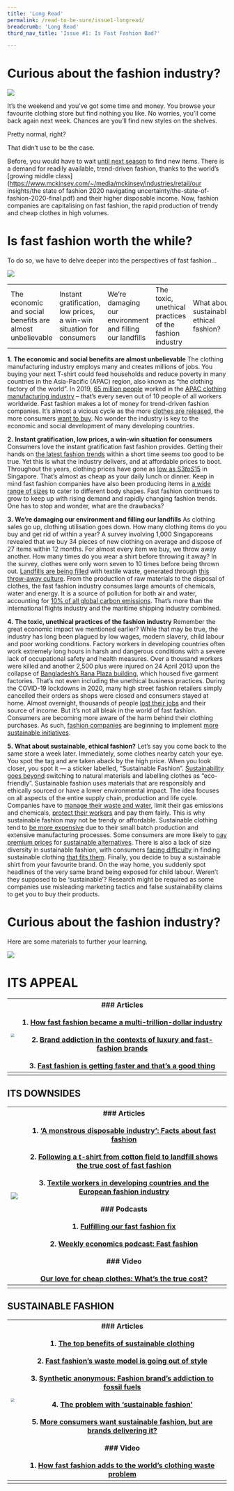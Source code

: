 ```yaml
---
title: 'Long Read'
permalink: /read-to-be-sure/issue1-longread/
breadcrumb: 'Long Read'
third_nav_title: 'Issue #1: Is Fast Fashion Bad?'

---
```


# **Curious about the fashion industry?**

![](../images/rtbs-01a-visualmap.JPG)

It’s the weekend and you’ve got some time and money. You browse your favourite clothing store but find nothing you like. No worries, you’ll come back again next week. Chances are you’ll find new styles on the shelves.

Pretty normal, right?

That didn’t use to be the case.

Before, you would have to wait [until next season](https://www.forbes.com/sites/theyec/2019/05/13/three-reasons-why-fast-fashion-is-becoming-a-problem-and-what-to-do-about-it/?sh=3934b17c144b) to find new items. There is a demand for readily available, trend-driven fashion, thanks to the world’s [growing middle class](https://www.mckinsey.com/~/media/mckinsey/industries/retail/our insights/the state of fashion 2020 navigating uncertainty/the-state-of-fashion-2020-final.pdf) and their higher disposable income. Now, fashion companies are capitalising on fast fashion, the rapid production of trendy and cheap clothes in high volumes. 



# **Is fast fashion worth the while?**

To do so, we have to delve deeper into the perspectives of fast fashion…

![](../images/rtbs-01b-perspectives.JPG)

|                                                           |                                                              |                                                           |                                                         |                                           |
| --------------------------------------------------------- | ------------------------------------------------------------ | --------------------------------------------------------- | ------------------------------------------------------- | ----------------------------------------- |
| The economic and  social benefits are almost unbelievable | Instant  gratification, low prices, a win-win situation for consumers | We’re damaging our environment  and filling our landfills | The toxic, unethical  practices of the fashion industry | What about  sustainable, ethical fashion? |

 

  **1.**    **The economic and social benefits are almost unbelievable**     The clothing manufacturing industry employs many  and creates millions of jobs. You buying your next T-shirt could  feed households and reduce poverty in many countries in the Asia-Pacific  (APAC) region, also known as “the clothing factory of the world”. In 2019, [65   million people](https://www.ilo.org/wcmsp5/groups/public/---asia/---ro-bangkok/documents/briefingnote/wcms_758626.pdf) worked in the [APAC   clothing manufacturing industry](https://www.ilo.org/wcmsp5/groups/public/---ed_dialogue/---sector/documents/publication/wcms_669355.pdf) – that’s  every seven out of 10 people of all workers worldwide.     Fast fashion makes a lot of money for  trend-driven fashion companies. It’s almost a vicious cycle as the  more [clothes   are released](https://www.vox.com/the-goods/22573682/shein-future-of-fast-fashion-explained), the more consumers [want   to buy](https://www.npr.org/2013/03/11/174013774/in-trendy-world-of-fast-fashion-styles-arent-made-to-last). No wonder the industry is key to the economic and social  development of many developing countries.     

 

  **2.**    **Instant gratification, low prices, a win-win situation for consumers**     Consumers love the instant gratification fast  fashion provides. Getting their hands on [the   latest fashion trends](https://www.drapersonline.com/news/how-the-desire-for-instant-gratification-is-shaping-retail) within a short time seems too good to be true. Yet  this is what the industry delivers, and at affordable prices to boot. Throughout the years, clothing prices have gone as [low   as S$3 to S$15](https://www.channelnewsasia.com/cnainsider/true-cost-demand-cheap-clothes-fast-fashion-industry-environment-220706) in Singapore. That’s almost as cheap as your daily  lunch or dinner. Keep in mind fast fashion companies  have also been producing items in [a   wide range of sizes](https://ww.fashionnetwork.com/news/Mango-completes-violeta-integration-shein-tops-plus-size-inclusivity-list,1327389.html) to cater to different  body shapes.     Fast fashion continues to grow to keep up  with rising demand and rapidly changing fashion trends. One has to stop and  wonder, what are the drawbacks?     

 

  **3.**     **We’re damaging our environment and  filling our landfills**     As clothing sales go up, clothing utilisation  goes down. How many clothing items do you buy and get rid of within a year? A  survey involving 1,000 Singaporeans revealed that we buy 34 pieces of new  clothing on average and dispose of 27 items within 12 months. For almost  every item we buy, we throw away another.     How many times do you wear a shirt before  throwing it away? In the survey, clothes were only worn seven to 10 times  before being thrown out. [Landfills   are being filled](https://emf.thirdlight.com/link/2axvc7eob8zx-za4ule/@/download/1) with textile waste,  generated through [this   throw-away culture](https://www.channelnewsasia.com/singapore/bursting-seams-singapores-cast-clothing-1035441).      From the production of raw materials to the  disposal of clothes, the fast fashion industry consumes large amounts of  chemicals, water and energy. It is a source of pollution for both air and  water, accounting for [10%   of all global carbon emissions](https://www.europarl.europa.eu/RegData/etudes/BRIE/2019/633143/EPRS_BRI(2019)633143_EN.pdf). That’s  more than the international flights industry and the maritime shipping  industry combined.     

 

  **4.**    **The toxic, unethical practices of the fashion industry**     Remember the great economic impact we  mentioned earlier? While that may be true, the industry has long been plagued  by low wages, modern slavery, child labour and poor working conditions.     Factory workers in developing countries often  work extremely long hours in harsh and dangerous conditions with a severe  lack of occupational safety and health measures. Over  a thousand workers were killed and another 2,500 plus were injured on 24  April 2013 upon the collapse of [Bangladesh’s   Rana Plaza building](https://theconversation.com/years-after-the-rana-plaza-tragedy-bangladeshs-garment-workers-are-still-bottom-of-the-pile-159224), which housed five  garment factories.     That’s not even including the unethical  business practices. During the COVID-19 lockdowns in 2020, many high street  fashion retailers simply cancelled their orders as shops were closed and  consumers stayed at home. Almost overnight, thousands  of people [lost   their jobs](https://www.independent.co.uk/news/world/asia/h-m-garment-workers-factory-india-jobs-a9579856.html) and their source of income.     But it’s not all bleak in the world of fast  fashion. Consumers are becoming more aware of the harm behind their clothing  purchases. As such, [fashion   companies](https://www.vox.com/the-goods/2021/7/19/22535050/gen-z-relationship-fast-fashion) are beginning to implement [more   sustainable initiatives](https://www.npr.org/2019/07/27/745418569/can-fast-fashion-and-sustainability-be-stitched-together).     

 

  **5.**     **What about sustainable, ethical  fashion?**     Let’s say you come back to the same store a  week later. Immediately, some clothes nearby catch your eye. You spot the tag  and are taken aback by the high price. When you look closer, you spot it — a  sticker labelled, “Sustainable Fashion”.     [Sustainability   goes beyond](http://changingmarkets.org/wp-content/uploads/2021/07/SyntheticsAnonymous_FinalWeb.pdf) switching  to natural materials and labelling clothes as “eco-friendly”. Sustainable fashion uses materials that are  responsibly and ethically sourced or have a lower environmental impact. The  idea focuses on all aspects of the entire supply chain, production and life cycle.  Companies have to [manage   their waste and water](https://www.forbes.com/sites/stephanrabimov/2020/07/20/post-pandemic-fashion-will-be-sustainable-and-affordable-interview-with-anna-gedda-head-of-sustainability-at-hm-group/), limit their gas  emissions and chemicals, [protect   their workers](https://www.greenstrategy.se/sustainable-fashion/what-is-sustainable-fashion/) and pay them fairly.     This is why sustainable fashion may not be  trendy or affordable. Sustainable clothing tend to [be   more expensive](https://www.channelnewsasia.com/cnainsider/true-cost-demand-cheap-clothes-fast-fashion-industry-environment-220706) due to their small batch  production and extensive manufacturing processes. Some consumers are  more likely to [pay premium   prices](https://www.thegoodtrade.com/features/what-is-slow-fashion) for [sustainable   alternatives](https://www.vogue.co.uk/fashion/article/sustainable-fashion-affordable). There is also a lack of size diversity in  sustainable fashion, with consumers [facing   difficulty](https://fashionjournal.com.au/fashion/the-sustainable-fashion-industry-is-size-exclusive-take-it-from-this-model/) in finding sustainable clothing  [that   fits them](https://www.harpersbazaar.com/fashion/designers/a32213676/plus-size-sustainable-fashion/).       Finally, you decide to buy a sustainable  shirt from your favourite brand. On the way home, you suddenly spot headlines  of the very same brand being exposed for child labour. Weren’t they supposed  to be ‘sustainable’? Research might be required as some companies use  misleading marketing tactics and false sustainability claims to get you to  buy their products.      

 

# **Curious about the fashion industry?**

Here are some materials to further your learning.

![](../images/rtbs-01c-deeperlearning.JPG)



# ITS APPEAL

| <img src="../images/rtbs-01c-deeperlearning-icon1.JPG" style="zoom:50%;" /> | ### Articles<br/><br/>1.    [How fast fashion became a multi-trillion-dollar industry](https://www.businessofbusiness.com/articles/examining-fast-fashions-appeal-and-issues/)<br/><br/>2.    [Brand addiction in the contexts of luxury and fast-fashion brands](https://e-tarjome.com/storage/panel/fileuploads/2020-05-06/1588762187_E14818-e-tarjome.pdf)<br/><br/>3.    [Fast fashion is getting faster and that’s a good thing](https://www.themanufacturer.com/articles/fast-fashion-getting-faster-thats-good-thing/) |
| ------------------------------------------------------------ | ------------------------------------------------------------ |
|                                                              |                                                              |

## ITS DOWNSIDES

| ![](../images/rtbs-01c-deeperlearning-icon2.JPG) | ### Articles<br/><br/>1.    [‘A monstrous disposable industry’: Facts about fast fashion](https://unearthed.greenpeace.org/2019/09/12/fast-facts-about-fast-fashion/)<br/><br/> 2.    [Following a t-shirt from cotton field to landfill shows the true cost of fast fashion](https://theconversation.com/following-a-t-shirt-from-cotton-field-to-landfill-shows-the-true-cost-of-fast-fashion-127363)<br/><br/> 3.    [Textile workers in developing countries and the European fashion industry](https://www.europarl.europa.eu/RegData/etudes/BRIE/2020/652025/EPRS_BRI(2020)652025_EN.pdf)<br/><br/>###  Podcasts<br/><br/>1.    [Fulfilling our fast fashion fix](https://www.npr.org/2021/08/03/1024284959/fulfilling-our-fast-fashion-fix)<br/><br/>2.    [Weekly economics podcast: Fast fashion](https://neweconomics.org/2021/08/weekly-economics-podcast-fast-fashion) <br/><br/>### Video<br/><br/>[Our love for cheap clothes: What’s the true cost?](https://www.youtube.com/watch?app=desktop&v=n75jVQTUEE8) |
| ------------------------------------------------ | ------------------------------------------------------------ |
|                                                  |                                                              |

## SUSTAINABLE FASHION

| <img src="../images/rtbs-01c-deeperlearning-icon3.JPG" style="zoom:50%;" /> | ### Articles<br/><br/>1.    [The top benefits of sustainable clothing](https://www.goodwear.com/blogs/news/the-top-benefits-of-sustainable-clothing)<br/><br/> 2.    [Fast fashion’s waste model is going out of style](https://www.politico.eu/article/fast-fashion-waste-losing-appeal-greta-thunberg-environment/)<br/><br/> 3.    [Synthetic anonymous: Fashion brand’s addiction to fossil fuels](http://changingmarkets.org/wp-content/uploads/2021/07/SyntheticsAnonymous_FinalWeb.pdfhttp:/changingmarkets.org/wp-content/uploads/2021/07/SyntheticsAnonymous_FinalWeb.pdf)<br/><br/> 4.    [The problem with ‘sustainable fashion’](https://edition.cnn.com/style/article/the-problem-with-sustainable-fashion/index.html)<br/><br/> 5.    [More consumers want sustainable fashion, but are brands delivering it?](https://www.forbes.com/sites/andriacheng/2019/10/17/more-consumers-want-sustainable-fashion-but-are-brands-delivering-it/?sh=2126650734a5) <br/><br/>### Video<br/><br/>1.    [How fast fashion adds to the world’s clothing waste problem](https://www.youtube.com/watch?app=desktop&v=elU32XNj8PM) |
| ------------------------------------------------------------ | ------------------------------------------------------------ |
|                                                              |                                                              |


